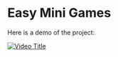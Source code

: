 # Easy Mini Games

Here is a demo of the project:

[![Video Title](https://img.youtube.com/vi/OXv3XAytYak/maxresdefault.jpg)](https://youtu.be/OXv3XAytYak)
